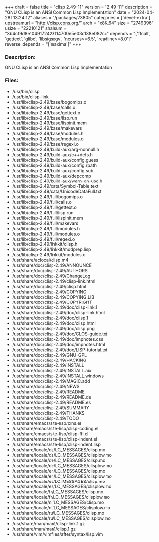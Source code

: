 +++
draft = false
title = "clisp 2.49-11"
version = "2.49-11"
description = "GNU CLisp is an ANSI Common Lisp Implementation"
date = "2024-04-28T13:24:12"
aliases = "/packages/73805"
categories = ['devel-extra']
upstreamurl = "http://clisp.cons.org/"
arch = "x86_64"
size = "2749396"
usize = "22210121"
sha1sum = "3b4cf9d8e1049172423114700e5e03c138e082cc"
depends = "['ffcall', 'gettext', 'glibc', 'libsigsegv', 'ncurses>=6.5', 'readline>=8.0']"
reverse_depends = "['maxima']"
+++
### Description: 
GNU CLisp is an ANSI Common Lisp Implementation

### Files: 
* /usr/bin/clisp
* /usr/bin/clisp-link
* /usr/lib/clisp-2.49/base/bogomips.o
* /usr/lib/clisp-2.49/base/calls.o
* /usr/lib/clisp-2.49/base/gettext.o
* /usr/lib/clisp-2.49/base/lisp.run
* /usr/lib/clisp-2.49/base/lispinit.mem
* /usr/lib/clisp-2.49/base/makevars
* /usr/lib/clisp-2.49/base/modules.h
* /usr/lib/clisp-2.49/base/modules.o
* /usr/lib/clisp-2.49/base/regexi.o
* /usr/lib/clisp-2.49/build-aux/arg-nonnull.h
* /usr/lib/clisp-2.49/build-aux/c++defs.h
* /usr/lib/clisp-2.49/build-aux/config.guess
* /usr/lib/clisp-2.49/build-aux/config.rpath
* /usr/lib/clisp-2.49/build-aux/config.sub
* /usr/lib/clisp-2.49/build-aux/depcomp
* /usr/lib/clisp-2.49/build-aux/warn-on-use.h
* /usr/lib/clisp-2.49/data/Symbol-Table.text
* /usr/lib/clisp-2.49/data/UnicodeDataFull.txt
* /usr/lib/clisp-2.49/full/bogomips.o
* /usr/lib/clisp-2.49/full/calls.o
* /usr/lib/clisp-2.49/full/gettext.o
* /usr/lib/clisp-2.49/full/lisp.run
* /usr/lib/clisp-2.49/full/lispinit.mem
* /usr/lib/clisp-2.49/full/makevars
* /usr/lib/clisp-2.49/full/modules.h
* /usr/lib/clisp-2.49/full/modules.o
* /usr/lib/clisp-2.49/full/regexi.o
* /usr/lib/clisp-2.49/linkkit/clisp.h
* /usr/lib/clisp-2.49/linkkit/modprep.lisp
* /usr/lib/clisp-2.49/linkkit/modules.c
* /usr/share/aclocal/clisp.m4
* /usr/share/doc/clisp-2.49/ANNOUNCE
* /usr/share/doc/clisp-2.49/AUTHORS
* /usr/share/doc/clisp-2.49/ChangeLog
* /usr/share/doc/clisp-2.49/clisp-link.html
* /usr/share/doc/clisp-2.49/clisp.html
* /usr/share/doc/clisp-2.49/COPYING
* /usr/share/doc/clisp-2.49/COPYING.LIB
* /usr/share/doc/clisp-2.49/COPYRIGHT
* /usr/share/doc/clisp-2.49/doc/clisp-link.1
* /usr/share/doc/clisp-2.49/doc/clisp-link.html
* /usr/share/doc/clisp-2.49/doc/clisp.1
* /usr/share/doc/clisp-2.49/doc/clisp.html
* /usr/share/doc/clisp-2.49/doc/clisp.png
* /usr/share/doc/clisp-2.49/doc/CLOS-guide.txt
* /usr/share/doc/clisp-2.49/doc/impnotes.css
* /usr/share/doc/clisp-2.49/doc/impnotes.html
* /usr/share/doc/clisp-2.49/doc/LISP-tutorial.txt
* /usr/share/doc/clisp-2.49/GNU-GPL
* /usr/share/doc/clisp-2.49/HACKING
* /usr/share/doc/clisp-2.49/INSTALL
* /usr/share/doc/clisp-2.49/INSTALL.aix
* /usr/share/doc/clisp-2.49/INSTALL.windows
* /usr/share/doc/clisp-2.49/MAGIC.add
* /usr/share/doc/clisp-2.49/NEWS
* /usr/share/doc/clisp-2.49/README
* /usr/share/doc/clisp-2.49/README.de
* /usr/share/doc/clisp-2.49/README.es
* /usr/share/doc/clisp-2.49/SUMMARY
* /usr/share/doc/clisp-2.49/THANKS
* /usr/share/doc/clisp-2.49/TODO
* /usr/share/emacs/site-lisp/clhs.el
* /usr/share/emacs/site-lisp/clisp-coding.el
* /usr/share/emacs/site-lisp/clisp-ffi.el
* /usr/share/emacs/site-lisp/clisp-indent.el
* /usr/share/emacs/site-lisp/clisp-indent.lisp
* /usr/share/locale/da/LC_MESSAGES/clisp.mo
* /usr/share/locale/da/LC_MESSAGES/clisplow.mo
* /usr/share/locale/de/LC_MESSAGES/clisp.mo
* /usr/share/locale/de/LC_MESSAGES/clisplow.mo
* /usr/share/locale/en/LC_MESSAGES/clisp.mo
* /usr/share/locale/en/LC_MESSAGES/clisplow.mo
* /usr/share/locale/es/LC_MESSAGES/clisp.mo
* /usr/share/locale/es/LC_MESSAGES/clisplow.mo
* /usr/share/locale/fr/LC_MESSAGES/clisp.mo
* /usr/share/locale/fr/LC_MESSAGES/clisplow.mo
* /usr/share/locale/nl/LC_MESSAGES/clisp.mo
* /usr/share/locale/nl/LC_MESSAGES/clisplow.mo
* /usr/share/locale/ru/LC_MESSAGES/clisp.mo
* /usr/share/locale/ru/LC_MESSAGES/clisplow.mo
* /usr/share/man/man1/clisp-link.1.gz
* /usr/share/man/man1/clisp.1.gz
* /usr/share/vim/vimfiles/after/syntax/lisp.vim

